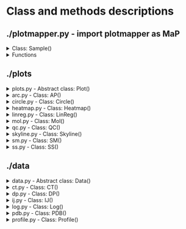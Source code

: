 # Class and methods descriptions
## ./plotmapper.py - import plotmapper as MaP

<details><summary>Class: Sample()</summary>
<details><summary>Initialization</summary>

  - __init__()
    - For each parameter that gets passed during Sample initialization, a data
      object is created and added to the "data" dictionary property.
      - e.g. Sample(ct="ctfile.ct") -> Sample.data["ct"] = CT(file="ctfile.ct")
    - If dance_prefix is provided, dance components are stored as a list of
        Sample objects in the property "Sample.dance". This will include PAIR,
        RInG, CT, and bp probabilities if files are found matching the prefix.
    - Parameters:
      - sample = a name or label given to this sample for figure legends
      - fasta = a reference sequence, required for JuMP data
      - profile = a shapemapper profile.txt output file
      - ct = a ct structure to be associated with this data
      - compct = a second ct structure
      - ss = a secondary structure file (.xrna, .varna, .cte, or .nsd)
      - log = a shapemapper log output file (_log.txt)
      - rings = a correlation output file from ringmapper
      - deletions = a deletions count output file from SHAPE-JuMP
      - pairs = a PAIRs output file from pairmapper
      - pdb = a pdb structure, must be standard pdb format
      - pdb_kwargs = dictionary containing arguments for parsing pdb files
        - chain = name of the chain of interest, should be a single character
        - fasta = a reference sequence, required only if header is missing
        - offset = numeric position for 1st nt, required only if no header
      - probs = a base-pairing probability dotplot file from ProbabilityPlot
      - dance_prefix = the file name prefix for all dance-mapper output files
</details>
<details><summary>Internal methods</summary>

  - init_dance(self, prefix)
    - Called during Sample initialization. This function looks for files
      matching the given dance file prefix and creates a list of sample objects
      containing data about each component of the dance model.
  - get_data(self, key)
    - looks for key (string) to return the corresponding property.
  - get_data_list(self, *keys)
    - calls get_data on each key and packs result into a list.
  - filter_ij(self, ij, fit_to, **kwargs)
    - convenience function for ij.filter(), Sample.filter_ij('rings', 'ct') is
      equivalent to Sample.data["rings"].filter(fit_to=Sample.data["ct"])
  - dance_filter(self, filterneg=True, cdfilter=15, sigfilter=23, ssfilter=True)
    - applies filters appropriate for plotting dance rings and pairs together.
</details>
<details><summary>Plotting methods</summary>

  - make_*plot() - makes a single plot from Sample data
  - make_*plot_multifilter() - makes multiple plots from sets of filters
    - Replace *plot with skyline, shapemapper, ap, ss, mol, heatmap, circle or qc
</details>
</details>

<details><summary>Functions</summary>
<details><summary>Function: create_code_button()</summary>

  When used within a Jupyter notebook, this will embed an HTML button which 
  toggles hiding/showing code blocks. This is especially useful for creating a
  report of your analysis exported to HTML.
</details>
<details><summary>Function: create_code_button()</summary>

</details>
</details>

## ./plots
<details><summary>plots.py - Abstract class: Plot()</summary></details>
<details><summary>arc.py - Class: AP()</summary></details>
<details><summary>circle.py - Class: Circle()</summary></details>
<details><summary>heatmap.py - Class: Heatmap()</summary></details>
<details><summary>linreg.py - Class: LinReg()</summary></details>
<details><summary>mol.py - Class: Mol()</summary></details>
<details><summary>qc.py - Class: QC()</summary></details>
<details><summary>skyline.py - Class: Skyline()</summary></details>
<details><summary>sm.py - Class: SM()</summary></details>
<details><summary>ss.py - Class: SS()</summary></details>

## ./data
<details><summary>data.py - Abstract class: Data()</summary></details>
<details><summary>ct.py - Class: CT()</summary></details>
<details><summary>dp.py - Class: DP()</summary></details>
<details><summary>ij.py - Class: IJ()</summary></details>
<details><summary>log.py - Class: Log()</summary></details>
<details><summary>pdb.py - Class: PDB()</summary></details>
<details><summary>profile.py - Class: Profile()</summary></details>
